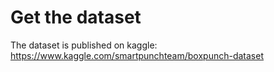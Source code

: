 # Get the dataset
The dataset is published on kaggle: https://www.kaggle.com/smartpunchteam/boxpunch-dataset
